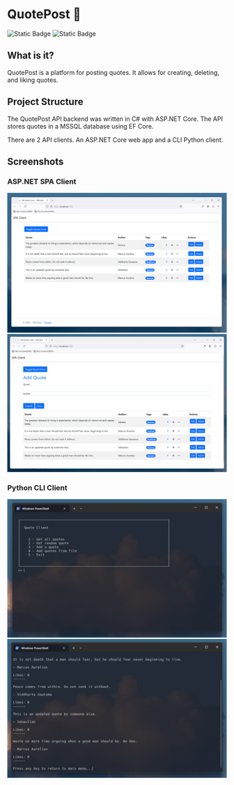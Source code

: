 # QuotePost 📜
![Static Badge](https://img.shields.io/badge/.NET-8.0.300-purple?style=flat&logo=csharp&logoColor=white)
![Static Badge](https://img.shields.io/badge/Python-3.11.8-blue?style=flat&logo=python&logoColor=white)
## What is it?
QuotePost is a platform for posting quotes. It allows for creating, deleting, and liking quotes.

## Project Structure
The QuotePost API backend was written in C# with ASP.NET Core. The API stores quotes in a MSSQL database using EF Core.

There are 2 API clients. An ASP.NET Core web app and a CLI Python client.

## Screenshots
### ASP.NET SPA Client
![SPAList](img/SPA-client-list-quotes.png "SPA List")
![SPAForm](img/SPA-client-quote-form.png "SPA Form")
### Python CLI Client
![PythonMenu](img/Py-client-main-menu.png "Python Main Menu")
![PythonList](img/Py-client-list-quotes.png "Python List")

